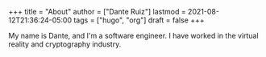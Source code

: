 +++
title = "About"
author = ["Dante Ruiz"]
lastmod = 2021-08-12T21:36:24-05:00
tags = ["hugo", "org"]
draft = false
+++

My name is Dante, and I'm a software engineer. I have worked in the virtual reality and cryptography industry.
